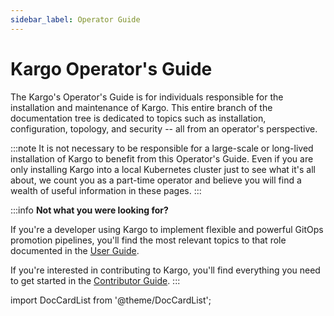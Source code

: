 ```yaml
---
sidebar_label: Operator Guide
---
```


# Kargo Operator's Guide

The Kargo's Operator's Guide is for individuals responsible for the installation
and maintenance of Kargo. This entire branch of the documentation tree is
dedicated to topics such as installation, configuration, topology, and security
-- all from an operator's perspective.

:::note
It is not necessary to be responsible for a large-scale or long-lived
installation of Kargo to benefit from this Operator's Guide. Even if you are
only installing Kargo into a local Kubernetes cluster just to see what it's all
about, we count you as a part-time operator and believe you will find a wealth
of useful information in these pages.
:::

:::info
__Not what you were looking for?__

If you're a developer using Kargo to implement flexible and powerful GitOps
promotion pipelines, you'll find the most relevant topics to that role
documented in the [User Guide](../50-user-guide/index.md).

If you're interested in contributing to Kargo, you'll find everything you need
to get started in the [Contributor Guide](../60-contributor-guide/index.md).
:::

import DocCardList from '@theme/DocCardList';

<DocCardList />
